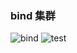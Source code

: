 ### bind 集群

![bind](http://ot7vbu52o.bkt.clouddn.com/20170717150026667512670.jpg?imageslim)
![test](http://ot7vbu52o.bkt.clouddn.com/20170717150026842469910.png?imageslim)
